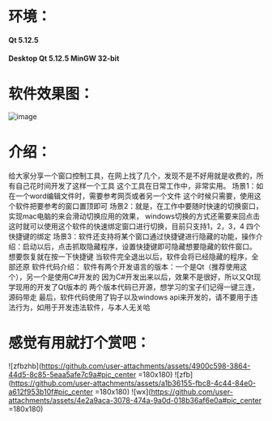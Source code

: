# 环境：
#### Qt 5.12.5
#### Desktop Qt 5.12.5 MinGW 32-bit
# 软件效果图：
![image](https://github.com/user-attachments/assets/e383ddb5-3ceb-416e-9bbe-d15f245757fa#pic_center )

# 介绍：
给大家分享一个窗口控制工具，在网上找了几个，发现不是不好用就是收费的，所有自己花时间开发了这样一个工具
这个工具在日常工作中，非常实用。
场景1：如在一个word编辑文件时，需要参考网页或者另一个文件
这个时候只需要，使用这个软件把要参考的窗口置顶即可
场景2：就是，在工作中要随时快速的切换窗口，
实现mac电脑的来会滑动切换应用的效果，
windows切换的方式还需要来回点击
这时就可以使用这个软件的快速绑定窗口进行切换，目前只支持1，2，3，4 四个快捷键的绑定
场景3：软件还支持将某个窗口通过快捷键进行隐藏的功能，操作介绍：启动以后，点击抓取隐藏程序，设置快捷键即可隐藏想要隐藏的软件窗口。
想要恢复就在按一下快捷键
当软件完全退出以后，软件会将已经隐藏的程序，全部还原
软件代码介绍：
软件有两个开发语言的版本：一个是Qt（推荐使用这个），另一个是使用C#开发的
因为C#开发出来以后，效果不是很好，所以又Qt现学现用的开发了Qt版本的
两个版本代码已开源，想学习的宝子们记得一键三连，源码带走
最后，软件代码使用了钩子以及windows api来开发的，请不要用于违法行为，如用于开发违法软件，与本人无关哈
# 感觉有用就打个赏吧：
![zfbzhb](https://github.com/user-attachments/assets/4900c598-3864-44d5-8c85-5eaa5afe7c9a#pic_center =180x180)
![zfb](https://github.com/user-attachments/assets/a1b36155-fbc8-4c44-84e0-a612f953b10f#pic_center =180x180)
![wx](https://github.com/user-attachments/assets/4e2a9aca-3078-474a-9a0d-018b36af6e0a#pic_center =180x180)
